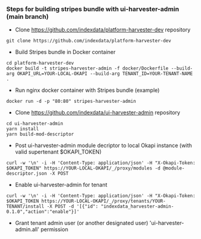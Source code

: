 ### Steps for building stripes bundle with ui-harvester-admin (main branch)

* Clone https://github.com/indexdata/platform-harvester-dev repository

```
git clone https://github.com/indexdata/platform-harvester-dev
```

* Build Stripes bundle in Docker container

```
cd platform-harvester-dev
docker build -t stripes-harvester-admin -f docker/Dockerfile --build-arg OKAPI_URL=YOUR-LOCAL-OKAPI --build-arg TENANT_ID=YOUR-TENANT-NAME .
```

* Run nginx docker container with Stripes bundle (example)

```
docker run -d -p "80:80" stripes-harvester-admin 
```

* Clone https://github.com/indexdata/ui-harvester-admin repository

```
cd ui-harvester-admin
yarn install
yarn build-mod-descriptor
```

* Post ui-harvester-admin module decriptor to local Okapi instance (with valid supertenant $OKAPI_TOKEN) 
  
```
curl -w '\n' -i -H 'Content-Type: application/json' -H "X-Okapi-Token: $OKAPI_TOKEN" https://YOUR-LOCAL-OKAPI/_/proxy/modules -d @module-descriptor.json -X POST
```

* Enable ui-harvester-admin for tenant

```
curl -w '\n' -i -H 'Content-Type: application/json' -H "X-Okapi-Token: $OKAPI_TOKEN https://YOUR-LOCAL-OKAPI/_/proxy/tenants/YOUR-TENANT/install -X POST -d '[{"id": "indexdata_harvester-admin-0.1.0","action":"enable"}]'
```

* Grant tenant admin user (or another designated user) 'ui-harvester-admin.all' permission

